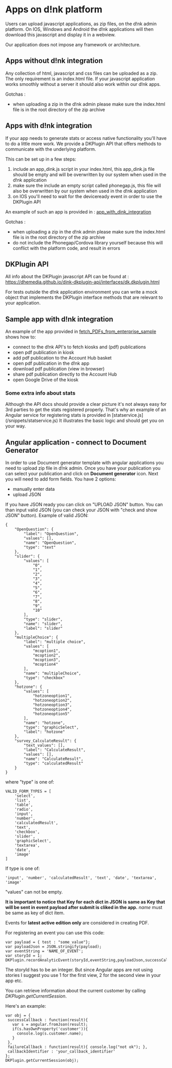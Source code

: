 # Apps on d!nk platform

Users can upload javascript applications, as zip files, on the d!nk admin platform.
On IOS, Windows and Android the d!nk applications will then download this javascript and
display it in a webview.

Our application does not impose any framework or architecture.

## Apps without d!nk integration

Any collection of html, javascript and css files can be uploaded as a zip.
The only requirement is an index.html file.
If your javascript application works smoothly without a server it should also
work within our d!nk apps.

Gotchas :
* when uploading a zip in the d!nk admin please make sure the index.html file is in the root directory of the zip archive

## Apps with d!nk integration

If your app needs to generate stats or access native functionality you'll have to
do a little more work. We provide a DKPlugin API that offers methods to communicate with
the underlying platform.

This can be set up in a few steps:

1. include an app_dink.js script in your index.html, this app_dink.js file should be empty and will be overwritten by our system when used in the d!nk application
2. make sure the include an empty script called phonegap.js, this file will also be overwritten by our system when used in the d!nk application
3. on IOS you'll need to wait for the deviceready event in order to use the DKPlugin API

An example of such an app is provided in : [app_with_dink_integration](/app_with_dink_integration/index.html)

Gotchas :
* when uploading a zip in the d!nk admin please make sure the index.html file is in the root directory of the zip archive
* do not include the Phonegap/Cordova library yourself because this will conflict with the platform code, and result in errors

## DKPlugin API

All info about the DKPlugin javascript API can be found at : https://dhemedia.github.io/dink-dkplugin-api/interfaces/dk.dkplugin.html

For tests outside the d!nk application environment you can write a mock object that implements
the DKPlugin interface methods that are relevant to your application.

## Sample app with d!nk integration

An example of the app provided in [fetch_PDFs_from_enterprise_sample](/fetch_PDFs_from_enterprise_sample/README.md) shows how to:
* connect to the d!nk API's to fetch kiosks and (pdf) publications
* open pdf publication in kiosk
* add pdf publication to the Account Hub basket
* open pdf publication in the d!nk app
* download pdf publication (view in browser)
* share pdf publication directly to the Account Hub
* open Google Drive of the kiosk

### Some extra info about stats
Although the API docs should provide a clear picture it's not always easy for 3rd parties to
get the stats registered properly. That's why an example of an Angular service for registering
stats is provided in [statservice.js] (/snippets/statservice.js)
It illustrates the basic logic and should get you on your way.


## Angular application - connect to Document Generator

In order to use Document generator template with angular applications you need to upload zip file in d!nk admin.
Once you have your publication you can select your publication and click on **Document generator** icon.
Next you will need to add form fields.
You have 2 options:
* manually enter data
* upload JSON

If you have JSON ready you can click on "UPLOAD JSON" button. You can than input valid JSON (you can check your JSON with "check and show JSON" button).
Example of valid JSON:

    {
        "OpenQuestion": {
            "label": "OpenQuestion",
            "values": [],
            "name": "OpenQuestion",
            "type": "text"
        },
        "slider": {
            "values": [
                "0",
                "1",
                "2",
                "3",
                "4",
                "5",
                "6",
                "7",
                "8",
                "9",
                "10"
            ],
            "type": "slider",
            "name": "slider",
            "label": "slider"
        },
        "multipleChoice": {
            "label": "multiple choice",
            "values": [
                "mcoption1",
                "mcoption2",
                "mcoption3",
                "mcoption4"
            ],
            "name": "multipleChoice",
            "type": "checkbox"
        },
        "hotzone": {
            "values": [
                "hotzoneoption1",
                "hotzoneoption2",
                "hotzoneoption3",
                "hotzoneoption4",
                "hotzoneoption5"
            ],
            "name": "hotzone",
            "type": "graphicSelect",
            "label": "hotzone"
        },
        "survey_CalculateResult": {
            "text_values": [],
            "label": "CalculateResult",
            "values": [],
            "name": "CalculateResult",
            "type": "calculatedResult"
        }
    }

where "type" is one of:

    VALID_FORM_TYPES = [
        'select',
        'list',
        'table',
        'radio',
        'input',
        'number',
        'calculatedResult',
        'text',
        'checkbox',
        'slider',
        'graphicSelect',
        'textarea',
        'date',
        'image'
    ]

If type is one of:
    
    'input', 'number', 'calculatedResult', 'text', 'date', 'textarea', 'image'
    
"values" can not be empty.   

**It is important to notice that Key for each dict in JSON is same as Key that will be sent in event payload after submit is cliked in the app.**
*name* must be same as key of dict item.


Events for **latest active edition only** are considered in creating PDF.

For registering an event you can use this code:
    
    var payload = { test : "some_value"};
    var payloadJson = JSON.stringify(payload);
    var eventString = 'NAME_OF_EVENT';
    var storyId = 1;
    DKPlugin.recordAnalyticEvent(storyId,eventString,payloadJson,successCallbackFn,failureCallbackFn);

The storyId has to be an integer. But since Angular apps are not using stories I suggest you use 1 for the first view, 2 for the second view in your app etc.

You can retrieve information about the current customer by calling *DKPlugin.getCurrentSession*.

Here's an example:

    var obj = {
     successCallback : function(result){ 
       var s = angular.fromJson(result);  
       if(s.hasOwnProperty('customer')){
         console.log(s.customer.name);
       }
     },
     failureCallback : function(result){ console.log("not ok"); },
     callbackIdentifier : 'your_callback_identifier'
    };
    DKPlugin.getCurrentSession(obj);
